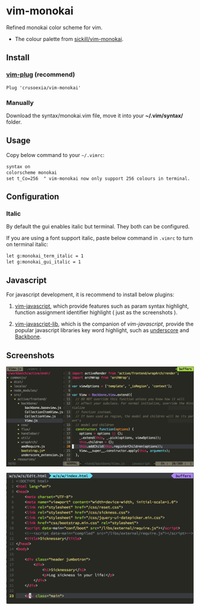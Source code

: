 vim-monokai
===========

Refined monokai color scheme for vim. 

* The colour palette from [sickill/vim-monokai](https://github.com/sickill/vim-monokai). 

Install
-------

### [vim-plug](https://github.com/junegunn/vim-plug) (recommend)

    Plug 'crusoexia/vim-monokai'

### Manually

Download the syntax/monokai.vim file, move it into your __~/.vim/syntax/__ folder.

Usage
-----

Copy below command to your `~/.vimrc`:

```VimL
syntax on
colorscheme monokai
set t_Co=256  " vim-monokai now only support 256 colours in terminal.
```

Configuration
-------------

### Italic

By default the gui enables italic but terminal. They both can be configured.
    
If you are using a font support italic, paste below command in `.vimrc` to turn on terminal italic:

    let g:monokai_term_italic = 1
    let g:monokai_gui_italic = 1

Javascript
----------

For javascript development, it is recommend to install below plugins:

1. [vim-javascript](https://github.com/pangloss/vim-javascript), which provide features such as param syntax highlight, 
function assignment identifier highlight ( just as the screenshots ).

2. [vim-javascript-lib](https://github.com/crusoexia/vim-javascript-lib), which is the companion of _vim-javascript_, 
provide the popular javascript libraries key word highlight, such as [underscore](http://underscorejs.org/) and 
[Backbone](http://backbonejs.org/).

Screenshots
-----------

![javascript](screenshots/javascript.png)

![html](screenshots/html.png)
